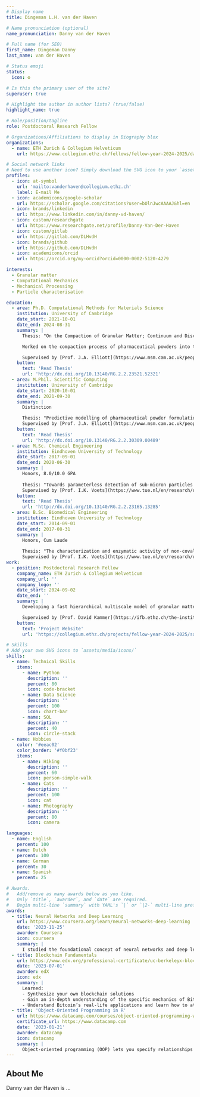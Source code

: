 ```yaml
---
# Display name
title: Dingeman L.H. van der Haven

# Name pronunciation (optional)
name_pronunciation: Danny van der Haven

# Full name (for SEO)
first_name: Dingeman Danny
last_name: van der Haven

# Status emoji
status:
  icon: ⚙️

# Is this the primary user of the site?
superuser: true

# Highlight the author in author lists? (true/false)
highlight_name: true

# Role/position/tagline
role: Postdoctoral Research Fellow

# Organizations/Affiliations to display in Biography blox
organizations:
  - name: ETH Zurich & Collegium Helveticum 
    url: https://www.collegium.ethz.ch/fellows/fellow-year-2024-2025/danny-van-der-haven

# Social network links
# Need to use another icon? Simply download the SVG icon to your `assets/media/icons/` folder.
profiles:
  - icon: at-symbol
    url: 'mailto:vanderhaven@collegium.ethz.ch'
    label: E-mail Me
  - icon: academicons/google-scholar
    url: https://scholar.google.com/citations?user=bOlnJwcAAAAJ&hl=en
  - icon: brands/linkedin
    url: https://www.linkedin.com/in/danny-vd-haven/
  - icon: custom/researchgate
    url: https://www.researchgate.net/profile/Danny-Van-Der-Haven
  - icon: custom/gitlab
    url: https://gitlab.com/DLHvdH
  - icon: brands/github
    url: https://github.com/DLHvdH
  - icon: academicons/orcid
    url: https://orcid.org/my-orcid?orcid=0000-0002-5120-4279

interests:
  - Granular matter
  - Computational Mechanics
  - Mechanical Processing
  - Particle characterisation

education:
  - area: Ph.D. Computational Methods for Materials Science
    institution: University of Cambridge
    date_start: 2021-10-01
    date_end: 2024-08-31
    summary: |
      Thesis: "On the Compaction of Granular Matter; Continuum and Discrete Numerical Modelling"

      Worked on the compaction process of pharmaceutical powders into tablets. My thesis describes the numerical methods developed, particularly with a focus on powder mixture behaviour and particle shape. I also experimentally studied tablet-tooling friction during ejection.

      Supervised by [Prof. J.A. Elliott](https://www.msm.cam.ac.uk/people/elliott), in close collaboration with Novo Nordisk, [Dr. Ioannis Fragkopoulos](https://www.linkedin.com/in/ioannisfragkopoulos?originalSubdomain=dk).
    button:
      text: 'Read Thesis'
      url: 'http://dx.doi.org/10.13140/RG.2.2.23521.52321'
  - area: M.Phil. Scientific Computing
    institution: University of Cambridge
    date_start: 2020-10-01
    date_end: 2021-09-30
    summary: |
      Distinction

      Thesis: "Predictive modelling of pharmaceutical powder formulations: finite element simulations of the compaction of elastic/plastic binary mixtures"
      Supervised by [Prof. J.A. Elliott](https://www.msm.cam.ac.uk/people/elliott), in close collaboration with Novo Nordisk, [Dr. Ioannis Fragkopoulos](https://www.linkedin.com/in/ioannisfragkopoulos?originalSubdomain=dk).
    button:
      text: 'Read Thesis'
      url: 'http://dx.doi.org/10.13140/RG.2.2.30309.00489'
  - area: M.Sc. Chemical Engineering
    institution: Eindhoven University of Technology
    date_start: 2017-09-01
    date_end: 2020-06-30
    summary: |
      Honors, 8.0/10.0 GPA
      
      Thesis: "Towards parameterless detection of sub-micron particles and soft interfaces; an iPAINT analysis method"
      Supervised by [Prof. I.K. Voets](https://www.tue.nl/en/research/researchers/ilja-voets).
    button:
      text: 'Read Thesis'
      url: 'http://dx.doi.org/10.13140/RG.2.2.23165.13285'
  - area: B.Sc. Biomedical Engineering
    institution: Eindhoven University of Technology
    date_start: 2014-09-01
    date_end: 2017-08-31
    summary: |
      Honors, Cum Laude
      
      Thesis: "The characterization and enzymatic activity of non-covalently bound protein-polymer hybrids"
      Supervised by [Prof. I.K. Voets](https://www.tue.nl/en/research/researchers/ilja-voets).
work:
  - position: Postdoctoral Research Fellow
    company_name: ETH Zurich & Collegium Helveticum
    company_url: ''
    company_logo: ''
    date_start: 2024-09-02
    date_end: ''
    summary: |
      Developing a fast hierarchical multiscale model of granular matter to improve predictions of e.g. sand. I use the discrete element method (DEM) to derive the constituitive behaviour while the finite element method (FEM) provides the boundary conditions. Advanced statistical methods are then used to reduce the number of required DEM simulations.

      Supervised by [Prof. David Kammer](https://ifb.ethz.ch/the-institute/people/person-detail.MjUwODc1.TGlzdC8xMDYwLC0xNTk5MjE4NDY3.html).
    button:
      text: 'Project Website'
      url: 'https://collegium.ethz.ch/projects/fellow-year-2024-2025/saving-sand'

# Skills
# Add your own SVG icons to `assets/media/icons/`
skills:
  - name: Technical Skills
    items:
      - name: Python
        description: ''
        percent: 80
        icon: code-bracket
      - name: Data Science
        description: ''
        percent: 100
        icon: chart-bar
      - name: SQL
        description: ''
        percent: 40
        icon: circle-stack
  - name: Hobbies
    color: '#eeac02'
    color_border: '#f0bf23'
    items:
      - name: Hiking
        description: ''
        percent: 60
        icon: person-simple-walk
      - name: Cats
        description: ''
        percent: 100
        icon: cat
      - name: Photography
        description: ''
        percent: 80
        icon: camera

languages:
  - name: English
    percent: 100
  - name: Dutch
    percent: 100
  - name: German
    percent: 30
  - name: Spanish
    percent: 25

# Awards.
#   Add/remove as many awards below as you like.
#   Only `title`, `awarder`, and `date` are required.
#   Begin multi-line `summary` with YAML's `|` or `|2-` multi-line prefix and indent 2 spaces below.
awards:
  - title: Neural Networks and Deep Learning
    url: https://www.coursera.org/learn/neural-networks-deep-learning
    date: '2023-11-25'
    awarder: Coursera
    icon: coursera
    summary: |
      I studied the foundational concept of neural networks and deep learning. By the end, I was familiar with the significant technological trends driving the rise of deep learning; build, train, and apply fully connected deep neural networks; implement efficient (vectorized) neural networks; identify key parameters in a neural network’s architecture; and apply deep learning to your own applications.
  - title: Blockchain Fundamentals
    url: https://www.edx.org/professional-certificate/uc-berkeleyx-blockchain-fundamentals
    date: '2023-07-01'
    awarder: edX
    icon: edx
    summary: |
      Learned:
      - Synthesize your own blockchain solutions
      - Gain an in-depth understanding of the specific mechanics of Bitcoin
      - Understand Bitcoin’s real-life applications and learn how to attack and destroy Bitcoin, Ethereum, smart contracts and Dapps, and alternatives to Bitcoin’s Proof-of-Work consensus algorithm
  - title: 'Object-Oriented Programming in R'
    url: https://www.datacamp.com/courses/object-oriented-programming-with-s3-and-r6-in-r
    certificate_url: https://www.datacamp.com
    date: '2023-01-21'
    awarder: datacamp
    icon: datacamp
    summary: |
      Object-oriented programming (OOP) lets you specify relationships between functions and the objects that they can act on, helping you manage complexity in your code. This is an intermediate level course, providing an introduction to OOP, using the S3 and R6 systems. S3 is a great day-to-day R programming tool that simplifies some of the functions that you write. R6 is especially useful for industry-specific analyses, working with web APIs, and building GUIs.
---
```


## About Me

Danny van der Haven is ...
